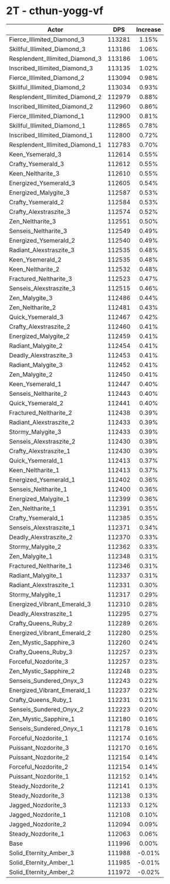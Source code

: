 # 2T - cthun-yogg-vf
| Actor | DPS | Increase |
|---|:---:|:---:|
|Fierce_Illimited_Diamond_3|113281|1.15%|
|Skillful_Illimited_Diamond_3|113186|1.06%|
|Resplendent_Illimited_Diamond_3|113186|1.06%|
|Inscribed_Illimited_Diamond_3|113135|1.02%|
|Fierce_Illimited_Diamond_2|113094|0.98%|
|Skillful_Illimited_Diamond_2|113034|0.93%|
|Resplendent_Illimited_Diamond_2|112979|0.88%|
|Inscribed_Illimited_Diamond_2|112960|0.86%|
|Fierce_Illimited_Diamond_1|112900|0.81%|
|Skillful_Illimited_Diamond_1|112865|0.78%|
|Inscribed_Illimited_Diamond_1|112800|0.72%|
|Resplendent_Illimited_Diamond_1|112783|0.70%|
|Keen_Ysemerald_3|112614|0.55%|
|Crafty_Ysemerald_3|112612|0.55%|
|Keen_Neltharite_3|112610|0.55%|
|Energized_Ysemerald_3|112605|0.54%|
|Energized_Malygite_3|112587|0.53%|
|Crafty_Ysemerald_2|112584|0.53%|
|Crafty_Alexstraszite_3|112574|0.52%|
|Zen_Neltharite_3|112551|0.50%|
|Senseis_Neltharite_3|112549|0.49%|
|Energized_Ysemerald_2|112540|0.49%|
|Radiant_Alexstraszite_3|112535|0.48%|
|Keen_Ysemerald_2|112535|0.48%|
|Keen_Neltharite_2|112532|0.48%|
|Fractured_Neltharite_3|112523|0.47%|
|Senseis_Alexstraszite_3|112515|0.46%|
|Zen_Malygite_3|112486|0.44%|
|Zen_Neltharite_2|112481|0.43%|
|Quick_Ysemerald_3|112467|0.42%|
|Crafty_Alexstraszite_2|112460|0.41%|
|Energized_Malygite_2|112459|0.41%|
|Radiant_Malygite_2|112454|0.41%|
|Deadly_Alexstraszite_3|112453|0.41%|
|Radiant_Malygite_3|112452|0.41%|
|Zen_Malygite_2|112450|0.41%|
|Keen_Ysemerald_1|112447|0.40%|
|Senseis_Neltharite_2|112443|0.40%|
|Quick_Ysemerald_2|112441|0.40%|
|Fractured_Neltharite_2|112438|0.39%|
|Radiant_Alexstraszite_2|112433|0.39%|
|Stormy_Malygite_3|112433|0.39%|
|Senseis_Alexstraszite_2|112430|0.39%|
|Crafty_Alexstraszite_1|112430|0.39%|
|Quick_Ysemerald_1|112413|0.37%|
|Keen_Neltharite_1|112413|0.37%|
|Energized_Ysemerald_1|112402|0.36%|
|Senseis_Neltharite_1|112400|0.36%|
|Energized_Malygite_1|112399|0.36%|
|Zen_Neltharite_1|112391|0.35%|
|Crafty_Ysemerald_1|112385|0.35%|
|Senseis_Alexstraszite_1|112371|0.34%|
|Deadly_Alexstraszite_2|112370|0.33%|
|Stormy_Malygite_2|112362|0.33%|
|Zen_Malygite_1|112348|0.31%|
|Fractured_Neltharite_1|112346|0.31%|
|Radiant_Malygite_1|112337|0.31%|
|Radiant_Alexstraszite_1|112331|0.30%|
|Stormy_Malygite_1|112317|0.29%|
|Energized_Vibrant_Emerald_3|112310|0.28%|
|Deadly_Alexstraszite_1|112295|0.27%|
|Crafty_Queens_Ruby_2|112289|0.26%|
|Energized_Vibrant_Emerald_2|112280|0.25%|
|Zen_Mystic_Sapphire_3|112260|0.24%|
|Crafty_Queens_Ruby_3|112257|0.23%|
|Forceful_Nozdorite_3|112257|0.23%|
|Zen_Mystic_Sapphire_2|112248|0.23%|
|Senseis_Sundered_Onyx_3|112243|0.22%|
|Energized_Vibrant_Emerald_1|112237|0.22%|
|Crafty_Queens_Ruby_1|112231|0.21%|
|Senseis_Sundered_Onyx_2|112223|0.20%|
|Zen_Mystic_Sapphire_1|112180|0.16%|
|Senseis_Sundered_Onyx_1|112178|0.16%|
|Forceful_Nozdorite_1|112174|0.16%|
|Puissant_Nozdorite_3|112170|0.16%|
|Puissant_Nozdorite_2|112154|0.14%|
|Forceful_Nozdorite_2|112154|0.14%|
|Puissant_Nozdorite_1|112152|0.14%|
|Steady_Nozdorite_2|112141|0.13%|
|Steady_Nozdorite_3|112138|0.13%|
|Jagged_Nozdorite_3|112133|0.12%|
|Jagged_Nozdorite_1|112108|0.10%|
|Jagged_Nozdorite_2|112094|0.09%|
|Steady_Nozdorite_1|112063|0.06%|
|Base|111996|0.00%|
|Solid_Eternity_Amber_3|111988|-0.01%|
|Solid_Eternity_Amber_1|111985|-0.01%|
|Solid_Eternity_Amber_2|111972|-0.02%|
